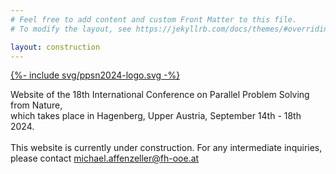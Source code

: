 ```yaml
---
# Feel free to add content and custom Front Matter to this file.
# To modify the layout, see https://jekyllrb.com/docs/themes/#overriding-theme-defaults

layout: construction
---
```

<div class="brand-primary vh-100">
    <div class="container py-5 text-justify">
        <div class="row">
            <div class="col col-6 col-sm-6 col-md-3 col-lg-2">
                <a href="#">{%- include svg/ppsn2024-logo.svg -%}</a>
            </div>
        </div>
    </div>
    <div class="container text-justify">
    <div class="row">
        <div class="col">        
            <p>
                Website of the 18th International Conference on Parallel Problem Solving from Nature,<br/>
                which takes place in Hagenberg, Upper Austria, September 14th - 18th 2024.
                <br/><br/>
                This website is currently under construction. For any intermediate inquiries, please contact <a class="link-offset-2" href="mailto:michael.affenzeller@fh-ooe.at">michael.affenzeller@fh-ooe.at</a>
            </p>
        </div>
    </div>
    </div>
</div>